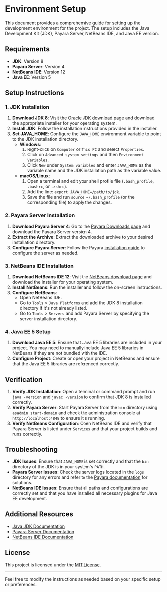 # Environment Setup

This document provides a comprehensive guide for setting up the development environment for the project. The setup includes the Java Development Kit (JDK), Payara Server, NetBeans IDE, and Java EE version.

## Requirements

- **JDK**: Version 8
- **Payara Server**: Version 4
- **NetBeans IDE**: Version 12
- **Java EE**: Version 5

## Setup Instructions

### 1. JDK Installation

1. **Download JDK 8**: Visit the [Oracle JDK download page](https://www.oracle.com/java/technologies/javase-jdk8-downloads.html) and download the appropriate installer for your operating system.
2. **Install JDK**: Follow the installation instructions provided in the installer. 
3. **Set JAVA_HOME**: Configure the `JAVA_HOME` environment variable to point to the JDK installation directory.
   - **Windows**:
     1. Right-click on `Computer` or `This PC` and select `Properties`.
     2. Click on `Advanced system settings` and then `Environment Variables`.
     3. Click `New` under `System variables` and enter `JAVA_HOME` as the variable name and the JDK installation path as the variable value.
   - **macOS/Linux**:
     1. Open a terminal and edit your shell profile file (`.bash_profile`, `.bashrc`, or `.zshrc`).
     2. Add the line: `export JAVA_HOME=/path/to/jdk`.
     3. Save the file and run `source ~/.bash_profile` (or the corresponding file) to apply the changes.

### 2. Payara Server Installation

1. **Download Payara Server 4**: Go to the [Payara Downloads page](https://www.payara.fish/downloads) and download the Payara Server version 4.
2. **Extract the Archive**: Extract the downloaded archive to your desired installation directory.
3. **Configure Payara Server**: Follow the Payara [installation guide](https://www.payara.fish/documentation/payara-server/installation.html) to configure the server as needed.

### 3. NetBeans IDE Installation

1. **Download NetBeans IDE 12**: Visit the [NetBeans download page](https://netbeans.apache.org/download/nb-12.0.html) and download the installer for your operating system.
2. **Install NetBeans**: Run the installer and follow the on-screen instructions.
3. **Configure NetBeans**:
   - Open NetBeans IDE.
   - Go to `Tools` > `Java Platforms` and add the JDK 8 installation directory if it's not already listed.
   - Go to `Tools` > `Servers` and add Payara Server by specifying the server installation directory.

### 4. Java EE 5 Setup

1. **Download Java EE 5**: Ensure that Java EE 5 libraries are included in your project. You may need to manually include Java EE 5 libraries in NetBeans if they are not bundled with the IDE.
2. **Configure Project**: Create or open your project in NetBeans and ensure that the Java EE 5 libraries are referenced correctly.

## Verification

1. **Verify JDK Installation**: Open a terminal or command prompt and run `java -version` and `javac -version` to confirm that JDK 8 is installed correctly.
2. **Verify Payara Server**: Start Payara Server from the `bin` directory using `asadmin start-domain` and check the administration console at `http://localhost:4848` to ensure it's running.
3. **Verify NetBeans Configuration**: Open NetBeans IDE and verify that Payara Server is listed under `Services` and that your project builds and runs correctly.

## Troubleshooting

- **JDK Issues**: Ensure that `JAVA_HOME` is set correctly and that the `bin` directory of the JDK is in your system's `PATH`.
- **Payara Server Issues**: Check the server logs located in the `logs` directory for any errors and refer to the [Payara documentation](https://www.payara.fish/documentation/) for solutions.
- **NetBeans IDE Issues**: Ensure that all paths and configurations are correctly set and that you have installed all necessary plugins for Java EE development.

## Additional Resources

- [Java JDK Documentation](https://docs.oracle.com/javase/8/docs/)
- [Payara Server Documentation](https://www.payara.fish/documentation/)
- [NetBeans IDE Documentation](https://netbeans.apache.org/kb/index.html)

## License

This project is licensed under the [MIT License](LICENSE).

---

Feel free to modify the instructions as needed based on your specific setup or preferences.
